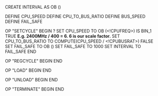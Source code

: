 <!--
Contains operations to manage the runtime of the CPU.

SETCYLE sets the speed of the bus relative to the speed of the CPU.

REGCYCLE determines what happens in a cycle, and controls performance.

LOAD is used to load threads.

UNLOAD is used to unload threads and store them to memory.

TERMINATE is used to terminate threads from memory.
-->

CREATE INTERVAL AS OB (<NUM>)

DEFINE CPU_SPEED
DEFINE CPU_TO_BUS_RATIO
DEFINE BUS_SPEED
DEFINE FAIL_SAFE

OP "SETCYCLE"
  BEGIN
    ? SET CPU_SPEED TO OB (<!CPUFREQ>) IS BIN_1
      TRUE
        **E.g. 2400MHz / 400 = 6. 6 is our scale factor.**
        SET CPU_TO_BUS_RATIO TO COMPUTE(CPU_SPEED / <!CPUBUSRAT>)
      FALSE
        SET FAIL_SAFE TO OB (<NUM>)
        SET FAIL_SAFE TO 1000
        SET INTERVAL TO FAIL_SAFE
  END

OP "REGCYCLE"
  BEGIN
  END

OP "LOAD"
  BEGIN
  END

OP "UNLOAD"
  BEGIN
  END

OP "TERMINATE"
  BEGIN
  END
